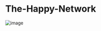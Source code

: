 # The-Happy-Network
 ![image](https://github.com/androidfaker/KaiXin/GenymotionKaixin.png,GenymotiongKaixin1.png,GenymotionKaixin2.png)